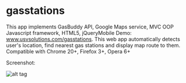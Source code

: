 gasstations
===========

This app implements GasBuddy API, Google Maps service, MVC OOP Javascript framework, HTML5, jQueryMobile Demo: www.usvsolutions.com/gasstations. This web app automatically detects user's location, find nearest gas stations and display map route to them. Compatible with Chrome 20+, Firefox 3+, Opera 6+
 
 Screenshot:
 
 ![alt tag](http://i.imgur.com/4ie4MJA.png)
